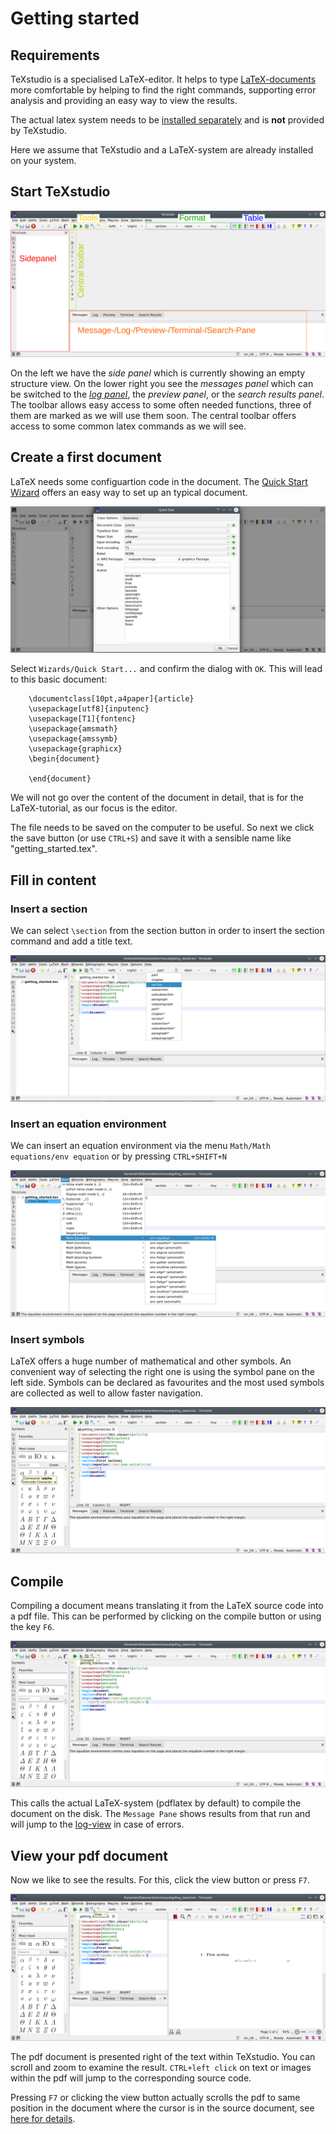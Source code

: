 # Getting started

## Requirements
TeXstudio is a specialised LaTeX-editor. It helps to type [LaTeX-documents](https://www.latex-project.org/about/) more comfortable by helping to find the right commands, supporting error analysis and providing an easy way to view the results.

The actual latex system needs to be [installed separately](https://www.latex-project.org/get/) and is **not** provided by TeXstudio.

Here we assume that TeXstudio and a LaTeX-system are already installed on your system.

## Start TeXstudio
<!--
This needs to be refined
-->
![TeXstudio Application Window](images/txs_overview.png)

On the left we have the *side panel* which is currently showing an empty structure view.
On the lower right you see the *messages panel* which can be switched to the [*log panel*](compiling.md#the-log-files), the *preview panel*, or the *search results panel*. The toolbar allows easy access to some often needed functions, three of them are marked as we will use them soon.
The central toolbar offers access to some common latex commands as we will see.

## Create a first document
LaTeX needs some configuartion code in the document. The [Quick Start Wizard](editing.md#setting-the-preamble-of-a-tex-document) offers an easy way to set up an typical document.

![Quick start wizard](images/txs_wizard.png)

Select `Wizards/Quick Start...` and confirm the dialog with `OK`.
This will lead to this basic document:
```
    \documentclass[10pt,a4paper]{article}
    \usepackage[utf8]{inputenc}
    \usepackage[T1]{fontenc}
    \usepackage{amsmath}
    \usepackage{amssymb}
    \usepackage{graphicx}
    \begin{document}
        
    \end{document}
```

We will not go over the content of the document in detail, that is for the LaTeX-tutorial, as our focus is the editor.

The file needs to be saved on the computer to be useful.
So next we click the save button (or use `CTRL+S`) and save it with a sensible name like "getting_started.tex".

## Fill in content
### Insert a section
We can select `\section` from the section button in order to insert the section command and add a title text.

![section button](images/txs_section.png)

### Insert an equation environment
We can insert an equation environment via the menu `Math/Math equations/env equation` or by pressing `CTRL+SHIFT+N`

![Insert equation](images/txs_equation.png)

### Insert symbols
LaTeX offers a huge number of mathematical and other symbols. An convenient way of selecting the right one is using the symbol pane on the left side. Symbols can be declared as favourites and the most used symbols are collected as well to allow faster navigation.

![symbol pane](images/txs_symbol.png)

## Compile 
Compiling a document means translating it from the LaTeX source code into a pdf file.
This can be performed by clicking on the compile button or using the key `F6`.

![compile a document](images/txs_compile.png)

This calls the actual LaTeX-system (pdflatex by default) to compile the document on the disk.
The `Message Pane` shows results from that run and will jump to the [log-view](compiling.md#the-log-files) in case of errors.

## View your pdf document
Now we like to see the results. For this, click the view button or press `F7`.

![View a pdf of a document](images/txs_view.png)

The pdf document is presented right of the text within TeXstudio.
You can scroll and zoom to examine the result. 
`CTRL+left click` on text or images within the pdf will jump to the corresponding source code.

Pressing `F7` or clicking the view button actually scrolls the pdf to same position in the document where the cursor is in the source document, see [here for details](viewing.md#forward-and-inverse-searching).

<!--
label/ref
navigation (structure)
insert commands
completer
syntax check
-->

